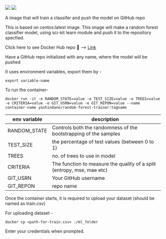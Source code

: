 ![](https://img.shields.io/badge/python-3.6-yellow) ![](https://img.shields.io/badge/docker-18.06.3--ce-blue)

A image that will train a classifer and push the model on GitHub repo

This is based on centos:latest image. This image will make a random forest classifier model, using sci-kit learn module and push it to the repository specfied.

Click here to see Docker Hub repo 🐳 --> [Link](https://hub.docker.com/repository/docker/yashindane/random-forest-trainer/general)

Have a GitHub repo initialized with any name, where the model will be pushed

It uses environment variables, export them by -

`export variable-name`

To run the container-

`docker run -it -e RANDOM_STATE=value -e TEST_SIZE=value -e TREES=value -e CRITERIA=value -e GIT_USRN=value
-e GIT_REPON=value --name container-name yashindane/random-forest-trainer:tagname`

| env variable | description |
| ------------ | ----------- |
| RANDOM_STATE | Controls both the randomness of the bootstrapping of the samples |
| TEST_SIZE    | the percentage of test values (between 0 to 1) |
| TREES        | no. of trees to use in model |
| CRITERIA     | The function to measure the quality of a split (entropy, mse, mae etc) |
| GIT_USRN     | Your GitHub username |
| GIT_REPON    | repo name |

Once the container starts, it is required to upload your dataset (should be named as train.csv)

For uploading dataset -

`docker cp <path-for-train.csv> :/ml_folder`

Enter your credentials when prompted.



